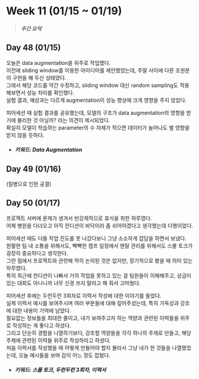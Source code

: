 Week 11 (01/15 ~ 01/19)
===
>  ##### 주간 요약
>  

Day 48 (01/15)
---
오늘은 data augmentation을 위주로 작업했다.  
이전에 sliding window를 이용한 아이디어를 제안했었는데, 주말 사이에 다른 조원분이 구현을 해 두신 상태였다.  
그래서 해당 코드를 약간 수정하고, sliding window 대신 random sampling도 적용해보면서 성능 차이를 확인했다.  
실험 결과, 예상과는 다르게 augmentation이 성능 향상에 크게 영향을 주지 않았다.  

피어세션 때 실험 결과를 공유했는데, 모델의 구조가 data augmentation의 영향을 받기에 불리한 것 아닐까? 라는 의견이 제시되었다.  
확실히 모델이 학습하는 parameter의 수 자체가 적으면 데이터가 늘어나도 별 영향을 받지 않을 듯하다.  

+ ##### 키워드: Data Augmentation

Day 49 (01/16)
---
(질병으로 인한 공결)

Day 50 (01/17)
---
프로젝트 서버에 문제가 생겨서 반강제적으로 휴식을 취한 하루였다.  
어제 병원을 다녀오고 아직 컨디션이 바닥이라 좀 쉬어야겠다고 생각했는데 다행이었다.  

피어세션 때도 다들 작업 진도를 못 나갔다보니 그냥 소소하게 잡담을 하면서 보냈다.  
원활한 팀 내 소통을 위해서도, 빡빡한 캠프 일정에서 멘탈 관리를 위해서도 스몰 토크가 굉장히 중요하다고 생각한다.  
그런 점에서 프로젝트와 관련해 딱히 논의된 것은 없지만, 장기적으로 봤을 때 의미 있는 하루였다.  
특히 최근에 컨디션이 나빠서 거의 작업을 못하고 있는 걸 팀원들이 이해해주고, 상금이 있는 대회도 아니니까 너무 신경 쓰지 말라고 해 줘서 고마웠다.  

피어세션 후에는 두런두런 3회차로 이력서 작성에 대한 이야기를 들었다.  
실제 이력서 예시를 보여주시며 여러 부분들에 대해 짚어주셨는데, 특히 가독성과 강조에 대한 내용이 기억에 남았다.  
필요없는 정보들을 최대한 줄이고, 내가 보여주고자 하는 역량과 관련된 이력들을 위주로 작성하는 게 좋다고 하셨다.  
그리고 단순히 경험을 나열하기보다, 강조할 역량들을 각각 하나의 주제로 만들고, 해당 주제에 관련된 이력들 위주로 작성하라고 하셨다.  
처음 이력서를 작성했을 때 어떻게 만들어야 할지 몰라서 그냥 내가 한 것들을 나열했었는데, 오늘 예시들을 보며 감이 어느 정도 잡혔다.  

+ ##### 키워드: 스몰 토크, 두런두런 3회차, 이력서
